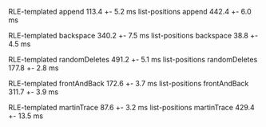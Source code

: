RLE-templated 	 append 	 113.4 +- 5.2 ms
list-positions 	 append 	 442.4 +- 6.0 ms

RLE-templated 	 backspace 	 340.2 +- 7.5 ms
list-positions 	 backspace 	 38.8 +- 4.5 ms

RLE-templated 	 randomDeletes 	 491.2 +- 5.1 ms
list-positions 	 randomDeletes 	 177.8 +- 2.8 ms

RLE-templated 	 frontAndBack 	 172.6 +- 3.7 ms
list-positions 	 frontAndBack 	 311.7 +- 3.9 ms

RLE-templated 	 martinTrace 	 87.6 +- 3.2 ms
list-positions 	 martinTrace 	 429.4 +- 13.5 ms
